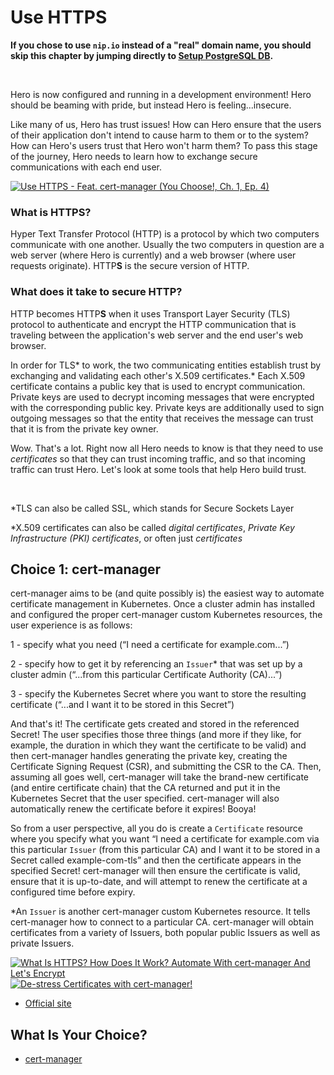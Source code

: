 # Use HTTPS

**If you chose to use `nip.io` instead of a "real" domain name, you should skip this chapter by jumping directly to [Setup PostgreSQL DB](../db/README.md).**

</br>

Hero is now configured and running in a development environment! Hero should be beaming with pride, but instead Hero is feeling...insecure.

Like many of us, Hero has trust issues! How can Hero ensure that the users of their application don't intend to cause harm to them or to the system? How can Hero's users trust that Hero won't harm them? To pass this stage of the journey, Hero needs to learn how to exchange secure communications with each end user.

[![Use HTTPS - Feat. cert-manager (You Choose!, Ch. 1, Ep. 4)](https://img.youtube.com/vi/sSbe6qedElE/0.jpg)](https://youtu.be/sSbe6qedElE)

### What is HTTPS?

Hyper Text Transfer Protocol (HTTP) is a protocol by which two computers communicate with one another. Usually the two computers in question are a web server (where Hero is currently) and a web browser (where user requests originate). HTTP**S** is the secure version of HTTP.

### What does it take to secure HTTP?

HTTP becomes HTTP**S** when it uses Transport Layer Security (TLS) protocol to authenticate and encrypt the HTTP communication that is traveling between the application's web server and the end user's web browser.

In order for TLS* to work, the two communicating entities establish trust by exchanging and validating each other's X.509 certificates.* Each X.509 certificate contains a public key that is used to encrypt communication. Private keys are used to decrypt incoming messages that were encrypted with the corresponding public key. Private keys are additionally used to sign outgoing messages so that the entity that receives the message can trust that it is from the private key owner.  

Wow. That's a lot. Right now all Hero needs to know is that they need to use *certificates* so that they can trust incoming traffic, and so that incoming traffic can trust Hero.  Let's look at some tools that help Hero build trust. 

</br>

*TLS can also be called SSL, which stands for Secure Sockets Layer

*X.509 certificates can also be called *digital certificates*, *Private Key Infrastructure (PKI) certificates*, or often just *certificates*

## Choice 1: cert-manager

cert-manager aims to be (and quite possibly is) the easiest way to automate certificate management in Kubernetes.  Once a cluster admin has installed and configured the proper cert-manager custom Kubernetes resources, the user experience is as follows:

1 - specify what you need (“I need a certificate for example.com...”)

2 - specify how to get it by referencing an `Issuer`* that was set up by a cluster admin (“...from this particular Certificate Authority (CA)...”)

3 - specify the Kubernetes Secret where you want to store the resulting certificate (“...and I want it to be stored in this Secret”)

And that's it! The certificate gets created and stored in the referenced Secret! The user specifies those three things (and more if they like, for example, the duration in which they want the certificate to be valid) and then cert-manager handles generating the private key, creating the Certificate Signing Request (CSR), and submitting the CSR to the CA. Then, assuming all goes well, cert-manager will take the brand-new certificate (and entire certificate chain) that the CA returned and put it in the Kubernetes Secret that the user specified.  cert-manager will also automatically renew the certificate before it expires! Booya!

So from a user perspective, all you do is create a `Certificate` resource where you specify what you want “I need a certificate for example.com via this particular `Issuer` (from this particular CA) and I want it to be stored in a Secret called example-com-tls” and then the certificate appears in the specified Secret! cert-manager will then ensure the certificate is valid, ensure that it is up-to-date, and will attempt to renew the certificate at a configured time before expiry.


*An `Issuer` is another cert-manager custom Kubernetes resource. It tells cert-manager how to connect to a particular CA. cert-manager will obtain certificates from a variety of Issuers, both popular public Issuers as well as private Issuers.

[![What Is HTTPS? How Does It Work? Automate With cert-manager And Let's Encrypt](https://img.youtube.com/vi/D7ijCjE31GA/0.jpg)](https://youtu.be/D7ijCjE31GA)
[![De-stress Certificates with cert-manager!](https://img.youtube.com/vi/DthwYI46DYo/0.jpg)](https://youtu.be/DthwYI46DYo)
* [Official site](https://cert-manager.io/)

## What Is Your Choice?

* [cert-manager](cert-manager.md)